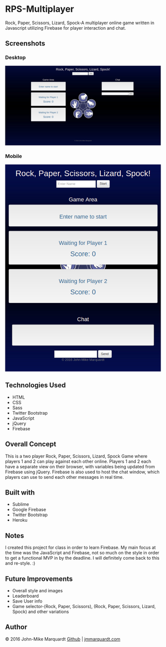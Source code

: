# RPS-Multiplayer
Rock, Paper, Scissors, Lizard, Spock-A multiplayer online game written in Javascript utilizing Firebase for player interaction and chat.

## Screenshots
### Desktop
![ScreenShot](assets/images/screenshot_1.png)
### Mobile
![ScreenShot](assets/images/screenshot_2.png)

## Technologies Used
* HTML
* CSS
* Sass
* Twitter Bootstrap
* JavaScript
* jQuery
* Firebase

## Overall Concept
This is a two player Rock, Paper, Scissors, Lizard, Spock Game where players 1 and 2 can play against each other online.  Players 1  and 2 each have a separate view on their browser, with variables being updated from Firebase using jQuery.  Firebase is also used to host the chat window, which players can use to send each other messages in real time. 

## Built with
* Sublime
* Google Firebase
* Twitter Bootstrap
* Heroku

## Notes
I created this project for class in order to learn Firebase.  My main focus at the time was the JavaScript and Firebase, not so much on the style in order to get a functional MVP in by the deadline.  I will definitely come back to this and re-style. :)

## Future Improvements
* Overall style and images
* Leaderboard
* Save User info
* Game selector-(Rock, Paper, Scissors), (Rock, Paper, Scissors, Lizard, Spock) and other variations

## Author
&copy; 2016 John-Mike Marquardt [Github](https://github.com/codemarq) | [jmmarquardt.com](https://jmmarquardt.com)
